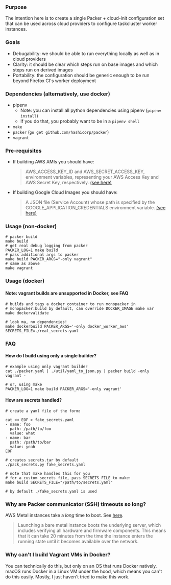 ### Purpose

The intention here is to create a single Packer + cloud-init configuration set that can be used across cloud providers to configure taskcluster worker instances.

### Goals

- Debugability: we should be able to run everything locally as well as in cloud providers
- Clarity: it should be clear which steps run on base images and which steps run on derived images
- Portability: the configuration should be generic enough to be run beyond Firefox CI's worker deployment

### Dependencies (alternatively, use docker)

- pipenv
  - Note: you can install all python dependencies using pipenv (`pipenv install`)
  - If you do that, you probably want to be in a `pipenv shell`
- `make`
- `packer` (`go get github.com/hashicorp/packer`)
- `vagrant`

### Pre-requisites

- If building AWS AMIs you should have:
  > AWS_ACCESS_KEY_ID and AWS_SECRET_ACCESS_KEY, environment variables, representing your AWS Access Key and AWS Secret Key, respectively. [(see here)](https://www.packer.io/docs/builders/amazon.html#environment-variables)
- If building Google Cloud Images you should have:
  > A JSON file (Service Account) whose path is specified by the GOOGLE_APPLICATION_CREDENTIALS environment variable. [(see here)](https://www.packer.io/docs/builders/googlecompute.html#precedence-of-authentication-methods)

### Usage (non-docker)

```
# packer build
make build
# get real debug logging from packer
PACKER_LOG=1 make build
# pass additional args to packer
make build PACKER_ARGS="-only vagrant"
# same as above
make vagrant
```

### Usage (docker)

#### Note: vagrant builds are unsupported in Docker, see FAQ

```
# builds and tags a docker container to run monopacker in
# monopacker:build by default, can override DOCKER_IMAGE make var
make dockervalidate

# look ma, no dependencies!
make dockerbuild PACKER_ARGS='-only docker_worker_aws' SECRETS_FILE=./real_secrets.yaml
```

### FAQ

#### How do I build using only a single builder?

```
# example using only vagrant builder
cat ./packer.yaml | ./util/yaml_to_json.py | packer build -only vagrant -

# or, using make
PACKER_LOG=1 make build PACKER_ARGS='-only vagrant'
```

#### How are secrets handled?

```
# create a yaml file of the form:

cat << EOF > fake_secrets.yaml
- name: foo
  path: /path/to/foo
  value: what
- name: bar
  path: /path/to/bar
  value: yeah
EOF

# creates secrets.tar by default
./pack_secrets.py fake_secrets.yaml

# note that make handles this for you
# for a custom secrets file, pass SECRETS_FILE to make:
make build SECRETS_FILE="/path/to/secrets.yaml"

# by default ./fake_secrets.yaml is used
```

### Why are Packer communicator (SSH) timeouts so long?

AWS Metal instances take a _long_ time to boot. See [here](https://docs.aws.amazon.com/AWSEC2/latest/UserGuide/general-purpose-instances.html).

> Launching a bare metal instance boots the underlying server, which includes verifying all hardware and firmware components. This means that it can take 20 minutes from the time the instance enters the running state until it becomes available over the network.

### Why can't I build Vagrant VMs in Docker?

You can technically do this, but only on an OS that runs Docker natively.
macOS runs Docker in a Linux VM under the hood, which means you can't do this easily.
Mostly, I just haven't tried to make this work.
